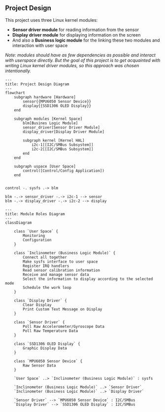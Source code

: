 
## Project Design

This project uses three Linux kernel modules:

- **Sensor driver module** for reading information from the sensor
- **Display driver module** for displaying information on the screen
- And also a **Business logic module** for the linking these two modules and interaction with user space

_Note: modules should have as few dependencies as possible and interact with userspace directly. But the goal of this project is to get acquainted with writing Linux kernel driver modules, so this approach was chosen intentionally._

```mermaid
---
title: Project Design Diagram
---
flowchart
    subgraph hardware [Hardware]
        sensor{{MPU6050 Sensor Device}}
        display{{SSD1306 OLED Display}}
    end

    subgraph modules [Kernel Space]
        blm[Busines Logic Module]
        sensor_driver[Sensor Driver Module]
        display_driver[Display Driver Module]
        
        subgraph kernel [Kernel HAL]
            i2c-1[[I2C/SMBus Subsystem]]
            i2c-2[[I2C/SMBus Subsystem]]
        end
    end

    subgraph uspace [User Space]
        control([Control/Config Application])
    end


control -. sysfs .-> blm

blm -.-> sensor_driver -.-> i2c-1 --> sensor
blm -.-> display_driver -.-> i2c-2 --> display
```

```mermaid
---
title: Module Roles Diagram
---
classDiagram
   
    class `User Space` {
        Monitoring
        Configuration
    }

    class `Inclinometer (Business Logic Module)` {
        Connect all together
        Make sysfs interface to user space
        Register IRQ handlers
        Read sensor calibration information
        Receive and manage sensor data
        Select the information to display according to the selected mode
        Schedule the work loop
    }

    class `Display Driver` {
        Clear Display
        Print Custom Text Message on Display
    }

    class `Sensor Driver` {
        Poll Raw Accelerometer/Gyroscope Data
        Poll Raw Temperature Data
    }

    class `SSD1306 OLED Display` {
        Graphic Display Data
    }

    class `MPU6050 Sensor Device` {
        Raw Sensor Data
    }

    `User Space` ..> `Inclinometer (Business Logic Module)` : sysfs

    `Inclinometer (Business Logic Module)` ..> `Sensor Driver`
    `Inclinometer (Business Logic Module)` ..> `Display Driver`

    `Sensor Driver` --> `MPU6050 Sensor Device` : I2C/SMBus
    `Display Driver` --> `SSD1306 OLED Display` : I2C/SMBus
```
